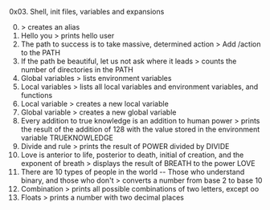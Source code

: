 0x03. Shell, init files, variables and expansions

0. <o> > creates an alias
1. Hello you > prints hello user
2. The path to success is to take massive, determined action > Add /action to the PATH
3. If the path be beautiful, let us not ask where it leads > counts the number of directories in the PATH
4. Global variables >  lists environment variables
5. Local variables > lists all local variables and environment variables, and functions
6. Local variable > creates a new local variable
7. Global variable >  creates a new global variable
8. Every addition to true knowledge is an addition to human power > prints the result of the addition of 128 with the value stored in the environment variable TRUEKNOWLEDGE
9. Divide and rule > prints the result of POWER divided by DIVIDE
10. Love is anterior to life, posterior to death, initial of creation, and the exponent of breath > displays the result of BREATH to the power LOVE
11. There are 10 types of people in the world -- Those who understand binary, and those who don't > converts a number from base 2 to base 10
12. Combination > prints all possible combinations of two letters, except oo
13. Floats > prints a number with two decimal places
